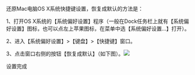 还原Mac电脑OS X系统快捷键设置，恢复成默认的方法是：

1、打开OS X系统的【系统偏好设置】程序（一般在Dock任务栏上就有【系统偏好设置】图标，也可以点左上苹果图标，在菜单中选【系统偏好设置…】打开）。

2、进入【系统偏好设置】&gt;【键盘】&gt;【快捷键】窗口。

3、点击窗口右侧的按钮【恢复成默认】（如下图）。[![](https://gss0.baidu.com/-vo3dSag_xI4khGko9WTAnF6hhy/zhidao/wh%3D600%2C800/sign=20f60a199958d109c4b6a1b4e168e087/11385343fbf2b2116eb1ec29c18065380cd78e3e.jpg)](https://gss0.baidu.com/-vo3dSag_xI4khGko9WTAnF6hhy/zhidao/pic/item/11385343fbf2b2116eb1ec29c18065380cd78e3e.jpg)



设置完成

